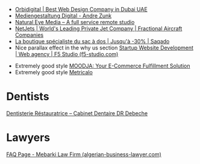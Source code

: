 - [Orbidigital | Best Web Design Company in Dubai UAE](https://orbidigital.ae/)
- [Mediengestaltung Digital - Andre Zunk](https://mediengestaltung.digital/)
- [Natural Eye Media – A full service remote studio](https://naturaleyemedia.com/)
- [NetJets | World's Leading Private Jet Company | Fractional Aircraft Companies](https://www.netjets.com/en-us/)
- [La boutique spécialiste du sac à dos | Jusqu'à -30% | Saqado](https://saqado.fr/)
- Nice parallax effect in the why us section [Startup Website Development | Web agency | F5 Studio (f5-studio.com)](https://f5-studio.com/services/websites-for-startups/)
* Extremely good style [MOODJA: Your E-Commerce Fulfillment Solution](https://www.moodja.com/en)
* Extremely good style [Metricalo](https://metricalo.com/)

# Dentists
[Dentisterie Réstauratrice – Cabinet Dentaire DR Debeche](https://www.drdebeche.com/index.php/services/restorative-dentistry/)


# Lawyers
[FAQ Page - Mebarki Law Firm (algerian-business-lawyer.com)](https://algerian-business-lawyer.com/faq-page/)
